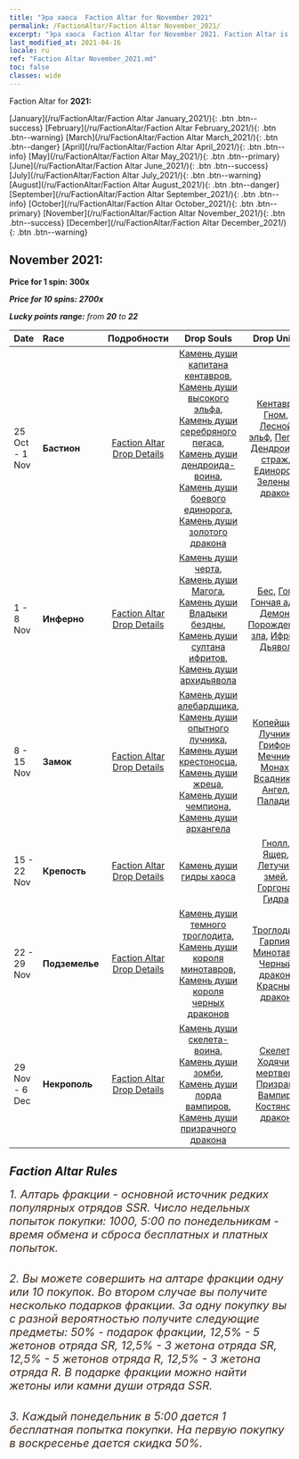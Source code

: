 ```yaml
---
title: "Эра хаоса  Faction Altar for November 2021"
permalink: /FactionAltar/Faction Altar November_2021/
excerpt: "Эра хаоса  Faction Altar for November 2021. Faction Altar is the primary method for obtaining SSR units from the popular faction. Limited to 1,000 purchases each week. The popular faction changes at 05:00 every Monday. Purchase attempts and free purchase attempts will also reset then."
last_modified_at: 2021-04-16
locale: ru
ref: "Faction Altar November_2021.md"
toc: false
classes: wide
---
```


  Faction Altar for **2021:**

  [January](/ru/FactionAltar/Faction Altar January_2021/){: .btn .btn--success} [February](/ru/FactionAltar/Faction Altar February_2021/){: .btn .btn--warning} [March](/ru/FactionAltar/Faction Altar March_2021/){: .btn .btn--danger} [April](/ru/FactionAltar/Faction Altar April_2021/){: .btn .btn--info} [May](/ru/FactionAltar/Faction Altar May_2021/){: .btn .btn--primary} [June](/ru/FactionAltar/Faction Altar June_2021/){: .btn .btn--success} [July](/ru/FactionAltar/Faction Altar July_2021/){: .btn .btn--warning} [August](/ru/FactionAltar/Faction Altar August_2021/){: .btn .btn--danger} [September](/ru/FactionAltar/Faction Altar September_2021/){: .btn .btn--info} [October](/ru/FactionAltar/Faction Altar October_2021/){: .btn .btn--primary} [November](/ru/FactionAltar/Faction Altar November_2021/){: .btn .btn--success} [December](/ru/FactionAltar/Faction Altar December_2021/){: .btn .btn--warning} 

## November 2021:

  **Price for 1 spin: 300x** <i class="fas fa-gem"/>

  **Price for 10 spins: 2700x** <i class="fas fa-gem"/>

  **Lucky points range:** from **20** to **22**

  |    Date    |  Race  |  Подробности  |   Drop Souls   | Drop Units |
  |:-----------|:-------|:---------:|:--------------:|:----------:|
  | 25 Oct - 1 Nov | **Бастион** | [Faction Altar Drop Details](/ru/FactionAltar/DROP_102/) | [Камень души капитана кентавров](/ru/Items/unt_290/), [Камень души высокого эльфа](/ru/Items/unt_291/), [Камень души серебряного пегаса](/ru/Items/unt_292/), [Камень души дендроида-воина](/ru/Items/unt_293/), [Камень души боевого единорога](/ru/Items/unt_294/), [Камень души золотого дракона](/ru/Items/unt_295/) | [Кентавр](/ru/Items/unt_199/), [Гном](/ru/Items/unt_200/), [Лесной эльф](/ru/Items/unt_201/), [Пегас](/ru/Items/unt_202/), [Дендроид-страж](/ru/Items/unt_203/), [Единорог](/ru/Items/unt_204/), [Зеленый дракон](/ru/Items/unt_205/) | 
  | 1 - 8 Nov | **Инферно** | [Faction Altar Drop Details](/ru/FactionAltar/DROP_105/) | [Камень души черта](/ru/Items/unt_313/), [Камень души Магога](/ru/Items/unt_314/), [Камень души Владыки бездны](/ru/Items/unt_316/), [Камень души султана ифритов](/ru/Items/unt_317/), [Камень души архидьявола](/ru/Items/unt_318/) | [Бес](/ru/Items/unt_226/), [Гог](/ru/Items/unt_227/), [Гончая ада](/ru/Items/unt_228/), [Демон](/ru/Items/unt_229/), [Порождение зла](/ru/Items/unt_230/), [Ифрит](/ru/Items/unt_231/), [Дьявол](/ru/Items/unt_232/) | 
  | 8 - 15 Nov | **Замок** | [Faction Altar Drop Details](/ru/FactionAltar/DROP_101/) | [Камень души алебардщика](/ru/Items/unt_282/), [Камень души опытного лучника](/ru/Items/unt_283/), [Камень души крестоносца](/ru/Items/unt_285/), [Камень души жреца](/ru/Items/unt_286/), [Камень души чемпиона](/ru/Items/unt_287/), [Камень души архангела](/ru/Items/unt_288/) | [Копейщик](/ru/Items/unt_190/), [Лучник](/ru/Items/unt_191/), [Грифон](/ru/Items/unt_192/), [Мечник](/ru/Items/unt_193/), [Монах](/ru/Items/unt_194/), [Всадники](/ru/Items/unt_195/), [Ангел](/ru/Items/unt_196/), [Паладин](/ru/Items/unt_197/) | 
  | 15 - 22 Nov | **Крепость** | [Faction Altar Drop Details](/ru/FactionAltar/DROP_108/) | [Камень души гидры хаоса](/ru/Items/unt_341/) | [Гнолл](/ru/Items/unt_253/), [Ящер](/ru/Items/unt_254/), [Летучий змей](/ru/Items/unt_255/), [Горгона](/ru/Items/unt_257/), [Гидра](/ru/Items/unt_259/) | 
  | 22 - 29 Nov | **Подземелье** | [Faction Altar Drop Details](/ru/FactionAltar/DROP_107/) | [Камень души темного троглодита](/ru/Items/unt_328/), [Камень души короля минотавров](/ru/Items/unt_332/), [Камень души короля черных драконов](/ru/Items/unt_334/) | [Троглодит](/ru/Items/unt_244/), [Гарпия](/ru/Items/unt_245/), [Минотавр](/ru/Items/unt_248/), [Черный дракон](/ru/Items/unt_250/), [Красный дракон](/ru/Items/unt_251/) | 
  | 29 Nov - 6 Dec | **Некрополь** | [Faction Altar Drop Details](/ru/FactionAltar/DROP_104/) | [Камень души скелета-воина](/ru/Items/unt_297/), [Камень души зомби](/ru/Items/unt_298/), [Камень души лорда вампиров](/ru/Items/unt_300/), [Камень души призрачного дракона](/ru/Items/unt_303/) | [Скелет](/ru/Items/unt_208/), [Ходячий мертвец](/ru/Items/unt_209/), [Призрак](/ru/Items/unt_210/), [Вампир](/ru/Items/unt_211/), [Костяной дракон](/ru/Items/unt_214/) | 




## Faction Altar Rules

  <span style="color: #3c2a1e;font-size:20px">1. Алтарь фракции - основной источник редких популярных отрядов SSR. Число недельных попыток покупки: 1000, 5:00 по понедельникам - время обмена и сброса бесплатных и платных попыток.</span><br/>

<br/>  <span style="color: #3c2a1e;font-size:20px">2. Вы можете совершить на алтаре фракции одну или 10 покупок. Во втором случае вы получите несколько подарков фракции. За одну покупку вы с разной вероятностью получите следующие предметы: 50% - подарок фракции, 12,5% - 5 жетонов отряда SR, 12,5% - 3 жетона отряда SR, 12,5% - 5 жетонов отряда R, 12,5% - 3 жетона отряда R. В подарке фракции можно найти жетоны или камни души отряда SSR.</span>

<br/>  <span style="color: #3c2a1e;font-size:20px">3. Каждый понедельник в 5:00 дается 1 бесплатная попытка покупки. На первую покупку в воскресенье дается скидка 50%.</span><br/>

<br/>